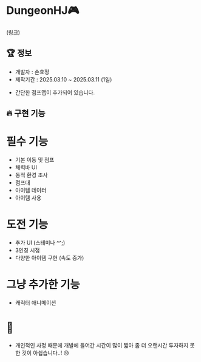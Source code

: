 # DungeonHJ🎮

(링크)

## 🏆 정보
- 개발자 : 손효정
- 제작기간 : 2025.03.10 ~ 2025.03.11 (1일)

* 간단한 점프맵이 추가되어 있습니다. 
  
## 🔥 구현 기능
# 필수 기능
* 기본 이동 및 점프
* 체력바 UI
* 동적 환경 조사
* 점프대
* 아이템 데이터
* 아이템 사용

# 도전 기능
* 추가 UI (스테미나 ^^;)
* 3인칭 시점
* 다양한 아이템 구현 (속도 증가)

# 그냥 추가한 기능
* 캐릭터 애니메이션

# 🐾 
* 개인적인 사정 때문에 개발에 들어간 시간이 많이 짧아 좀 더 오랜시간 투자하지 못 한 것이 아쉽습니다..! 😢


